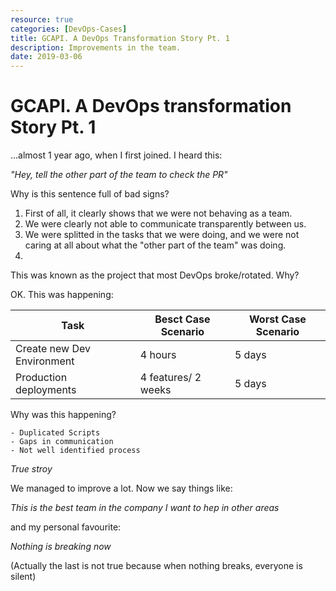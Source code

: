 ```yaml
---
resource: true
categories: [DevOps-Cases]
title: GCAPI. A DevOps Transformation Story Pt. 1
description: Improvements in the team.
date: 2019-03-06
---
```


GCAPI. A DevOps transformation Story Pt. 1
===

...almost 1 year ago, when I first joined. I heard this:

  _"Hey, tell the other part of the team to check the PR"_

Why is this sentence full of bad signs?

  1. First of all, it clearly shows that we were not behaving as a team.
  2. We were clearly not able to communicate transparently between us.
  3. We were splitted in the tasks that we were doing, and we were not caring at all about what the "other part of the team" was doing. 
  4. 

This was known as the project that most DevOps broke/rotated.
Why?

OK. This was happening:

|    Task     | Besct Case Scenario  | Worst Case Scenario |
|-------------|----------------------|---------------------|
| Create new Dev Environment | 4 hours | 5 days |
| Production deployments | 4 features/ 2 weeks | 5 days |


Why was this happening? 

    - Duplicated Scripts
    - Gaps in communication
    - Not well identified process

_True stroy_

We managed to improve a lot. Now we say things like:

_This is the best team in the company_
_I want to hep in other areas_

and my personal favourite:

_Nothing is breaking now_

(Actually the last is not true because when nothing breaks, everyone is silent)

